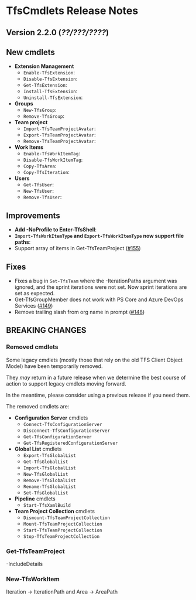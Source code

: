 # TfsCmdlets Release Notes

## Version 2.2.0 (_??/???/????_)

## New cmdlets

* **Extension Management**
  * `Enable-TfsExtension`: 
  * `Disable-TfsExtension`: 
  * `Get-TfsExtension`: 
  * `Install-TfsExtension`: 
  * `Uninstall-TfsExtension`: 
* **Groups**
  * `New-TfsGroup`: 
  * `Remove-TfsGroup`: 
* **Team project**
  * `Import-TfsTeamProjectAvatar`: 
  * `Export-TfsTeamProjectAvatar`: 
  * `Remove-TfsTeamProjectAvatar`: 
* **Work Items**
  * `Enable-TfsWorkItemTag`: 
  * `Disable-TfsWorkItemTag`: 
  * `Copy-TfsArea`: 
  * `Copy-TfsIteration`: 
* **Users**
  * `Get-TfsUser`: 
  * `New-TfsUser`: 
  * `Remove-TfsUser`: 

## Improvements
  
* **Add -NoProfile to Enter-TfsShell**: 
* **`Import-TfsWorkItemType` and `Export-TfsWorkItemType` now support file paths**: 
* Support array of items in Get-TfsTeamProject ([#155](https://github.com/igoravl/TfsCmdlets/issues/155))

## Fixes

* Fixes a bug in `Set-TfsTeam` where the -IterationPaths argument was ignored, and the sprint iterations were not set. Now sprint iterations are set as expected.
* Get-TfsGroupMember does not work with PS Core and Azure DevOps Services ([#149](https://github.com/igoravl/TfsCmdlets/issues/149))
* Remove trailing slash from org name in prompt ([#148](https://github.com/igoravl/TfsCmdlets/issues/148))

## BREAKING CHANGES

### Removed cmdlets

Some legacy cmdlets (mostly those that rely on the old TFS Client Object Model) have been temporarily removed.

They _may_ return in a future release when we determine the best course of action to support legacy cmdlets moving forward.

In the meantime, please consider using a previous release if you need them.

The removed cmdlets are:

* **Configuration Server** cmdlets
  * `Connect-TfsConfigurationServer`
  * `Disconnect-TfsConfigurationServer`
  * `Get-TfsConfigurationServer`
  * `Get-TfsRegisteredConfigurationServer`
* **Global List** cmdlets
  * `Export-TfsGlobalList`
  * `Get-TfsGlobalList`
  * `Import-TfsGlobalList`
  * `New-TfsGlobalList`
  * `Remove-TfsGlobalList`
  * `Rename-TfsGlobalList`
  * `Set-TfsGlobalList`
* **Pipeline** cmdlets
  * `Start-TfsXamlBuild`
* **Team Project Collection** cmdlets
  * `Dismount-TfsTeamProjectCollection`
  * `Mount-TfsTeamProjectCollection`
  * `Start-TfsTeamProjectCollection`
  * `Stop-TfsTeamProjectCollection`

### Get-TfsTeamProject

-IncludeDetails

### New-TfsWorkItem

Iteration -> IterationPath and Area -> AreaPath